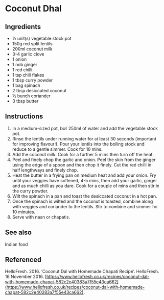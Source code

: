 # Coconut Dhal

## Ingredients
- ½ unit(s) vegetable stock pot
- 150g red split lentils
- 200ml coconut milk
- 3-4 garlic clove
- 1 onion
- 1 nob ginger
- 1 red chilli
- 1 tsp chili flakes
- 1 tbsp curry powder
- 1 bag spinach
- 2 tbsp desiccated coconut
- ½ bunch coriander
- 3 tbsp butter

## Instructions
1. In a medium-sized pot, boil 250ml of water and add the vegetable stock pot.
2. Rinse the lentils under running water for at least 30 seconds (important for improving flavour!). Pour your lentils into the boiling stock and reduce to a gentle simmer. Cook for 10 mins.
3. Add the coconut milk. Cook for a further 5 mins then turn off the heat.
4. Peel and finely chop the garlic and onion. Peel the skin from the ginger using the edge of a spoon and then chop it finely. Cut the red chilli in half lengthways and finely chop.
5. Heat the butter in a frying pan on medium heat and add your onion. Fry until your veggies have softened, 4-5 mins, then add your garlic, ginger and as much chilli as you dare. Cook for a couple of mins and then stir in the curry powder.
6. Wilt the spinach in a pan and toast the desiccated coconut in a hot pan.
7. Once the spinach is wilted and the coconut is toasted, combine along with veggies and coriander to the lentils. Stir to combine and simmer for 10 minutes.
8. Serve with naan or chapatis.

## See also
Indian food

## Referenced
HelloFresh. 2016. ‘Coconut Dal with Homemade Chapati Recipe’. HelloFresh. 16 November 2016. [https://www.hellofresh.co.uk/recipes/coconut-dal-with-homemade-chapat-582c2e40383a7f55e43ca662](https://www.hellofresh.co.uk/recipes/coconut-dal-with-homemade-chapat-582c2e40383a7f55e43ca662).
